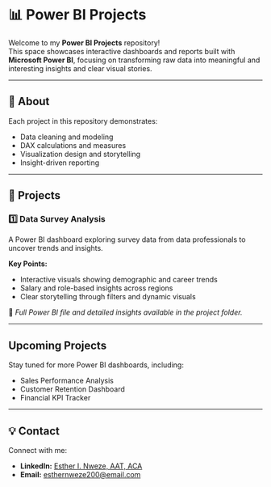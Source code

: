 # 📊 Power BI Projects

Welcome to my **Power BI Projects** repository!  
This space showcases interactive dashboards and reports built with **Microsoft Power BI**, focusing on transforming raw data into meaningful and interesting insights and clear visual stories.

---

## 🧠 About

Each project in this repository demonstrates:
- Data cleaning and modeling  
- DAX calculations and measures  
- Visualization design and storytelling  
- Insight-driven reporting  

---

## 📁 Projects

### 1️⃣ Data Survey Analysis
A Power BI dashboard exploring survey data from data professionals to uncover trends and insights.

**Key Points:**
- Interactive visuals showing demographic and career trends  
- Salary and role-based insights across regions  
- Clear storytelling through filters and dynamic visuals  

📂 *Full Power BI file and detailed insights available in the project folder.*

---

##  Upcoming Projects
Stay tuned for more Power BI dashboards, including:
- Sales Performance Analysis  
- Customer Retention Dashboard  
- Financial KPI Tracker  

---

## 💡 Contact
Connect with me:  
- **LinkedIn:** [Esther I. Nweze, AAT, ACA](https://www.linkedin.com/in/esther-i-nweze-aat-aca-1713541b1)  
- **Email:** [esthernweze200@email.com](mailto:esthernweze200@email.com)
